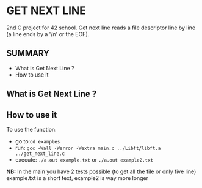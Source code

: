 # GET NEXT LINE

2nd C project for 42 school.
Get next line reads a file descriptor line by line (a line ends by a '/n' or the EOF).

## SUMMARY

- What is Get Next Line ?
- How to use it

## What is Get Next Line ?



## How to use it

To use the function:
- go to:`cd examples`
- run: `gcc -Wall -Werror -Wextra main.c ../Libft/libft.a ../get_next_line.c`
- execute: `./a.out example.txt` or `./a.out example2.txt`

**NB:**
In the main you have 2 tests possible (to get all the file or only five line)
example.txt is a short text, example2 is way more longer 
